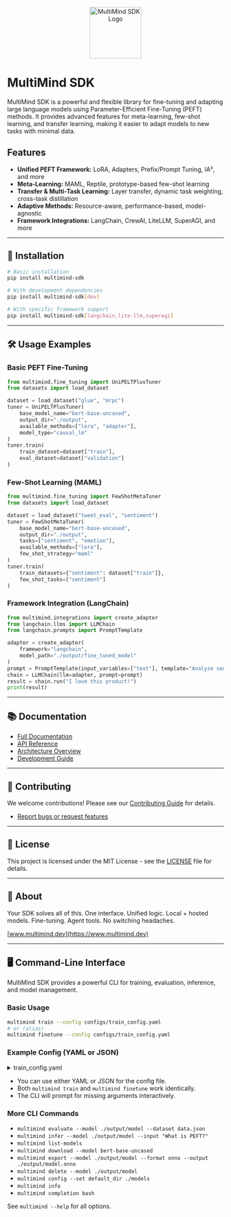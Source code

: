 <!-- Logo -->
<p align="center">
  <img src="https://raw.githubusercontent.com/multimind-dev/multimind-sdk/main/assets/logo.png" alt="MultiMind SDK Logo" width="120"/>
</p>

# MultiMind SDK

MultiMind SDK is a powerful and flexible library for fine-tuning and adapting large language models using Parameter-Efficient Fine-Tuning (PEFT) methods. It provides advanced features for meta-learning, few-shot learning, and transfer learning, making it easier to adapt models to new tasks with minimal data.

## Features

- **Unified PEFT Framework:** LoRA, Adapters, Prefix/Prompt Tuning, IA³, and more
- **Meta-Learning:** MAML, Reptile, prototype-based few-shot learning
- **Transfer & Multi-Task Learning:** Layer transfer, dynamic task weighting, cross-task distillation
- **Adaptive Methods:** Resource-aware, performance-based, model-agnostic
- **Framework Integrations:** LangChain, CrewAI, LiteLLM, SuperAGI, and more

---

## 🚀 Installation

```bash
# Basic installation
pip install multimind-sdk

# With development dependencies
pip install multimind-sdk[dev]

# With specific framework support
pip install multimind-sdk[langchain,lite-llm,superagi]
```

---

## 🛠️ Usage Examples

### Basic PEFT Fine-Tuning
```python
from multimind.fine_tuning import UniPELTPlusTuner
from datasets import load_dataset

dataset = load_dataset("glue", "mrpc")
tuner = UniPELTPlusTuner(
    base_model_name="bert-base-uncased",
    output_dir="./output",
    available_methods=["lora", "adapter"],
    model_type="causal_lm"
)
tuner.train(
    train_dataset=dataset["train"],
    eval_dataset=dataset["validation"]
)
```

### Few-Shot Learning (MAML)
```python
from multimind.fine_tuning import FewShotMetaTuner
from datasets import load_dataset

dataset = load_dataset("tweet_eval", "sentiment")
tuner = FewShotMetaTuner(
    base_model_name="bert-base-uncased",
    output_dir="./output",
    tasks=["sentiment", "emotion"],
    available_methods=["lora"],
    few_shot_strategy="maml"
)
tuner.train(
    train_datasets={"sentiment": dataset["train"]},
    few_shot_tasks=["sentiment"]
)
```

### Framework Integration (LangChain)
```python
from multimind.integrations import create_adapter
from langchain.llms import LLMChain
from langchain.prompts import PromptTemplate

adapter = create_adapter(
    framework="langchain",
    model_path="./output/fine_tuned_model"
)
prompt = PromptTemplate(input_variables=["text"], template="Analyze sentiment: {text}")
chain = LLMChain(llm=adapter, prompt=prompt)
result = chain.run("I love this product!")
print(result)
```

---

## 📚 Documentation

- [Full Documentation](https://multimind-sdk.readthedocs.io/)
- [API Reference](https://multimind-sdk.readthedocs.io/en/latest/api.html)
- [Architecture Overview](docs/architecture.md)
- [Development Guide](docs/development.md)

---

## 🤝 Contributing

We welcome contributions! Please see our [Contributing Guide](CONTRIBUTING.md) for details.
- [Report bugs or request features](https://github.com/multimind-dev/multimind-sdk/issues)

---

## 📝 License

This project is licensed under the MIT License - see the [LICENSE](LICENSE) file for details.

---

## 📣 About

Your SDK solves all of this. One interface. Unified logic. Local + hosted models. Fine-tuning. Agent tools. No switching headaches.

[www.multimind.dev](https://www.multimind.dev)

---

## 🖥️ Command-Line Interface

MultiMind SDK provides a powerful CLI for training, evaluation, inference, and model management.

### Basic Usage

```bash
multimind train --config configs/train_config.yaml
# or (alias)
multimind finetune --config configs/train_config.yaml
```

### Example Config (YAML or JSON)

<details>
<summary>train_config.yaml</summary>

```yaml
base_model_name: "bert-base-uncased"
output_dir: "./output"
methods:
  - lora
  - adapter
method_configs:
  lora:
    r: 8
    lora_alpha: 32
    target_modules: ["q_proj", "v_proj"]
    lora_dropout: 0.05
    bias: "none"
  adapter:
    adapter_type: "houlsby"
    adapter_size: 64
    adapter_non_linearity: "relu"
    adapter_dropout: 0.1
    target_modules: ["k_proj", "o_proj"]
training_args:
  num_train_epochs: 3
  per_device_train_batch_size: 4
  learning_rate: 1e-3
  fp16: true
  logging_steps: 10
  save_strategy: "epoch"
  warmup_ratio: 0.1
  lr_scheduler_type: "cosine"
train_dataset: "path/to/train_dataset.json"
eval_dataset: "path/to/eval_dataset.json"
model_type: "causal_lm"
```
</details>

- You can use either YAML or JSON for the config file.
- Both `multimind train` and `multimind finetune` work identically.
- The CLI will prompt for missing arguments interactively.

### More CLI Commands

- `multimind evaluate --model ./output/model --dataset data.json`
- `multimind infer --model ./output/model --input "What is PEFT?"`
- `multimind list-models`
- `multimind download --model bert-base-uncased`
- `multimind export --model ./output/model --format onnx --output ./output/model.onnx`
- `multimind delete --model ./output/model`
- `multimind config --set default_dir ./models`
- `multimind info`
- `multimind completion bash`

See `multimind --help` for all options.
